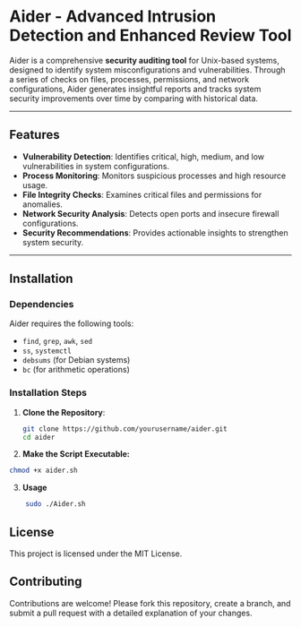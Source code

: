# **Aider - Advanced Intrusion Detection and Enhanced Review Tool**

Aider is a comprehensive **security auditing tool** for Unix-based systems, designed to identify system misconfigurations and vulnerabilities. Through a series of checks on files, processes, permissions, and network configurations, Aider generates insightful reports and tracks system security improvements over time by comparing with historical data.

---

## **Features**

- **Vulnerability Detection**: Identifies critical, high, medium, and low vulnerabilities in system configurations.
- **Process Monitoring**: Monitors suspicious processes and high resource usage.
- **File Integrity Checks**: Examines critical files and permissions for anomalies.
- **Network Security Analysis**: Detects open ports and insecure firewall configurations.
- **Security Recommendations**: Provides actionable insights to strengthen system security.

---

## **Installation**

### **Dependencies**

Aider requires the following tools:
- `find`, `grep`, `awk`, `sed`
- `ss`, `systemctl`
- `debsums` (for Debian systems)
- `bc` (for arithmetic operations)

### **Installation Steps**

1. **Clone the Repository**:
   ```sh
   git clone https://github.com/yourusername/aider.git
   cd aider
2. **Make the Script Executable:**
```sh
chmod +x aider.sh
```

3. **Usage**
```sh
    sudo ./Aider.sh
```
## **License**
This project is licensed under the MIT License.

## **Contributing**
Contributions are welcome! Please fork this repository, create a branch, and submit a pull request with a detailed explanation of your changes.
